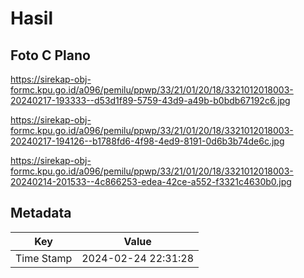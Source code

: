 # Hasil

## Foto C Plano

https://sirekap-obj-formc.kpu.go.id/a096/pemilu/ppwp/33/21/01/20/18/3321012018003-20240217-193333--d53d1f89-5759-43d9-a49b-b0bdb67192c6.jpg

https://sirekap-obj-formc.kpu.go.id/a096/pemilu/ppwp/33/21/01/20/18/3321012018003-20240217-194126--b1788fd6-4f98-4ed9-8191-0d6b3b74de6c.jpg

https://sirekap-obj-formc.kpu.go.id/a096/pemilu/ppwp/33/21/01/20/18/3321012018003-20240214-201533--4c866253-edea-42ce-a552-f3321c4630b0.jpg


## Metadata

| Key        | Value               |
| ---------- | ------------------- |
| Time Stamp | 2024-02-24 22:31:28 |



